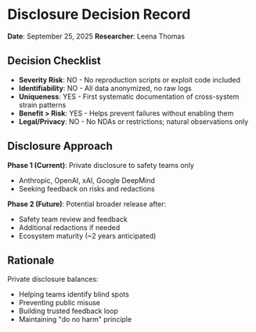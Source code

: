 # Disclosure Decision Record

**Date**: September 25, 2025
**Researcher**: Leena Thomas

## Decision Checklist

- **Severity Risk**: NO - No reproduction scripts or exploit code included
- **Identifiability**: NO - All data anonymized, no raw logs
- **Uniqueness**: YES - First systematic documentation of cross-system strain patterns
- **Benefit > Risk**: YES - Helps prevent failures without enabling them
- **Legal/Privacy**: NO - No NDAs or restrictions; natural observations only

## Disclosure Approach

**Phase 1 (Current)**: Private disclosure to safety teams only
- Anthropic, OpenAI, xAI, Google DeepMind
- Seeking feedback on risks and redactions

**Phase 2 (Future)**: Potential broader release after:
- Safety team review and feedback
- Additional redactions if needed
- Ecosystem maturity (~2 years anticipated)

## Rationale

Private disclosure balances:
- Helping teams identify blind spots
- Preventing public misuse
- Building trusted feedback loop
- Maintaining "do no harm" principle